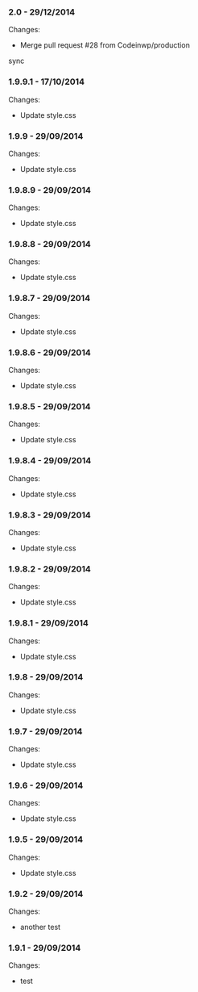 

### 2.0 - 29/12/2014

 Changes: 


 * Merge pull request #28 from Codeinwp/production

sync


### 1.9.9.1 - 17/10/2014

 Changes: 


 * Update style.css


### 1.9.9 - 29/09/2014

 Changes: 


 * Update style.css


### 1.9.8.9 - 29/09/2014

 Changes: 


 * Update style.css


### 1.9.8.8 - 29/09/2014

 Changes: 


 * Update style.css


### 1.9.8.7 - 29/09/2014

 Changes: 


 * Update style.css


### 1.9.8.6 - 29/09/2014

 Changes: 


 * Update style.css


### 1.9.8.5 - 29/09/2014

 Changes: 


 * Update style.css


### 1.9.8.4 - 29/09/2014

 Changes: 


 * Update style.css


### 1.9.8.3 - 29/09/2014

 Changes: 


 * Update style.css


### 1.9.8.2 - 29/09/2014

 Changes: 


 * Update style.css


### 1.9.8.1 - 29/09/2014

 Changes: 


 * Update style.css


### 1.9.8 - 29/09/2014

 Changes: 


 * Update style.css


### 1.9.7 - 29/09/2014

 Changes: 


 * Update style.css


### 1.9.6 - 29/09/2014

 Changes: 


 * Update style.css


### 1.9.5 - 29/09/2014

 Changes: 


 * Update style.css


### 1.9.2 - 29/09/2014

 Changes: 


 * another test


### 1.9.1 - 29/09/2014

 Changes: 


 * test

